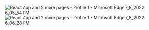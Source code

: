 ![React App and 2 more pages - Profile 1 - Microsoft​ Edge 7_8_2022 6_05_54 PM](https://user-images.githubusercontent.com/84021777/178002920-3dee7866-fd6d-4361-b871-2e5548f11689.png)
![React App and 2 more pages - Profile 1 - Microsoft​ Edge 7_8_2022 6_06_28 PM](https://user-images.githubusercontent.com/84021777/178002941-aab0a661-bbac-4493-9eed-a09a5f5cd7ec.png)
